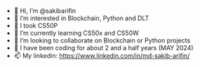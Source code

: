 - 👋 Hi, I’m @sakibarifin
- 👀 I’m interested in Blockchain, Python and DLT
- 🌱 I took CS50P
- 🌱 I’m currently learning CS50x and CS50W
- 💞️ I’m looking to collaborate on Blockchain or Python projects
- 💞️ I have been coding for about 2 and a half years (MAY 2024)
- 📫 My linkedin: https://www.linkedin.com/in/md-sakib-arifin/

<!---
sakibarifin/sakibarifin is a ✨ special ✨ repository because its `README.md` (this file) appears on your GitHub profile.
You can click the Preview link to take a look at your changes.
--->
